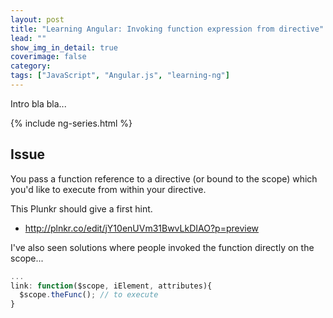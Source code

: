 ```yaml
---
layout: post
title: "Learning Angular: Invoking function expression from directive"
lead: ""
show_img_in_detail: true
coverimage: false
category:
tags: ["JavaScript", "Angular.js", "learning-ng"]
---
```


Intro bla bla...

{% include ng-series.html %}

## Issue

You pass a function reference to a directive (or bound to the scope) which you'd like to execute from within your directive.

This Plunkr should give a first hint.

- http://plnkr.co/edit/jY10enUVm31BwvLkDIAO?p=preview

I've also seen solutions where people invoked the function directly on the scope...

```javascript
...
link: function($scope, iElement, attributes){
  $scope.theFunc(); // to execute
}
```
